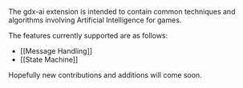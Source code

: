 The gdx-ai extension is intended to contain common techniques and algorithms involving Artificial Intelligence for games.

The features currently supported are as follows:
* [[Message Handling]]
* [[State Machine]]

Hopefully new contributions and additions will come soon.

